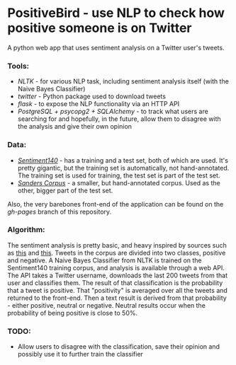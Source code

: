 # PositiveBird - use NLP to check how positive someone is on Twitter

A python web app that uses sentiment analysis on a Twitter user's tweets.

### Tools: 
- _NLTK_ - for various NLP task, including sentiment analysis itself (with the Naive Bayes Classifier)
- _twitter_ - Python package used to download tweets
- _flask_ - to expose the NLP functionality via an HTTP API
- _PostgreSQL + psycopg2 + SQLAlchemy_ - to track what users are searching for and hopefully, in the future, allow them to disagree with the analysis and give their own opinion

### Data:
- [_Sentiment140_](http://help.sentiment140.com/for-students) - has a training and a test set, both of which are used. It's pretty gigantic, but the training set is automatically, not hand-annotated. The training set is used for training, the test set is part of the test set.
- [_Sanders Corpus_](http://www.sananalytics.com/lab/twitter-sentiment/) - a smaller, but hand-annotated corpus. Used as the other, bigger part of the test set.
 

Also, the very barebones front-end of the application can be found on the _gh-pages_ branch of this repository. 

### Algorithm:
The sentiment analysis is pretty basic, and heavy inspired by sources such as [this](http://streamhacker.com/2010/05/10/text-classification-sentiment-analysis-naive-bayes-classifier/) and [this](http://ravikiranj.net/posts/2012/code/how-build-twitter-sentiment-analyzer/). Tweets in the corpus are divided into two classes, positive and negative. A Naive Bayes Classifier from NLTK is trained on the Sentiment140 training corpus, and analysis is available through a web API. The API takes a Twitter username, downloads the last 200 tweets from that user and classifies them. The result of that classification is the probability that a tweet is positive. That "positivity" is averaged over all the tweets and returned to the front-end. Then a text result is derived from that probability - either positive, neutral or negative. Neutral results occur when the probability of being positive is close to 50%.

### TODO:
- Allow users to disagree with the classification, save their opinion and possibly use it to further train the classifier

